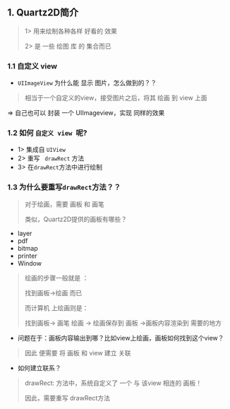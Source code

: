 ## 1. Quartz2D简介

> 1> 用来绘制各种各样 好看的  效果
>
> 2> 是 一些 绘图 库 的 集合而已

### 1.1 自定义 view

- ```UIImageView``` 为什么能 显示 图片，怎么做到的？？

> 相当于一个自定义的view，接受图片之后，将其 绘画 到 view 上面

=> 自己也可以 封装 一个 UIImageview，实现 同样的效果

### 1.2 如何 ```自定义 view ```呢?

- 1> 集成自 ```UIView```
- 2> 重写 ``` drawRect``` 方法
- 3> 在```drawRect```方法中进行绘制

### 1.3 为什么要重写```drawRect```方法？？

> 对于绘画，需要 画板 和 画笔
>
> 类似，Quartz2D提供的画板有哪些？

- layer
- pdf
- bitmap
- printer
- Window

> 绘画的步骤一般就是 ：
>
> 找到画板->绘画 而已
>
> 而计算机 上绘画则是：
>
> 找到画板->  画笔 绘画 -> 绘画保存到 画板 ->画板内容渲染到 需要的地方

- 问题在于：画板内容输出到哪？比如view上绘画，画板如何找到这个view？

> 因此 便需要 将  画板 和 view  建立 关联

- 如何建立联系？

> drawRect: 方法中，系统自定义了 一个 与 该view 相连的 画板！
>
> 因此，需要重写 drawRect方法